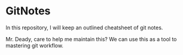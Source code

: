 GitNotes
========
In this repository, I will keep an outlined cheatsheet of git notes.

Mr. Deady, care to help me maintain this?  We can use this as a tool to mastering git workflow.
